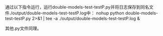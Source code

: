 通过以下指令运行，运行double-models-test-testP.py并将日志保存到同名文件./output/double-models-test-testP.log中：
nohup python double-models-test-testP.py 2>&1 | tee -a ./output/double-models-test-testP.log &

其他.py文件同理。
